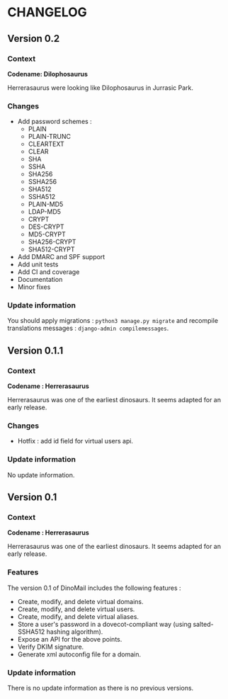 # CHANGELOG

## Version 0.2
### Context
**Codename: Dilophosaurus**

Herrerasaurus were looking like Dilophosaurus in Jurrasic Park.

### Changes

* Add password schemes : 
    * PLAIN
    * PLAIN-TRUNC
    * CLEARTEXT
    * CLEAR
    * SHA
    * SSHA 
    * SHA256
    * SSHA256
    * SHA512
    * SSHA512
    * PLAIN-MD5
    * LDAP-MD5
    * CRYPT
    * DES-CRYPT
    * MD5-CRYPT
    * SHA256-CRYPT
    * SHA512-CRYPT
* Add DMARC and SPF support
* Add unit tests
* Add CI and coverage
* Documentation
* Minor fixes

### Update information
You should apply migrations : `python3 manage.py migrate` and recompile translations messages : `django-admin compilemessages`.

## Version 0.1.1
### Context
**Codename : Herrerasaurus**

Herrerasaurus was one of the earliest dinosaurs. It seems adapted for an early release.

### Changes

* Hotfix : add id field for virtual users api.

### Update information
No update information.

## Version 0.1
### Context
**Codename : Herrerasaurus**

Herrerasaurus was one of the earliest dinosaurs. It seems adapted for an early release.

### Features

The version 0.1 of DinoMail includes the following features :

* Create, modify, and delete virtual domains.
* Create, modify, and delete virtual users.
* Create, modify, and delete virtual aliases.
* Store a user's password in a dovecot-compliant way (using salted-SSHA512 hashing algorithm).
* Expose an API for the above points.
* Verify DKIM signature.
* Generate xml autoconfig file for a domain.

### Update information
There is no update information as there is no previous versions.